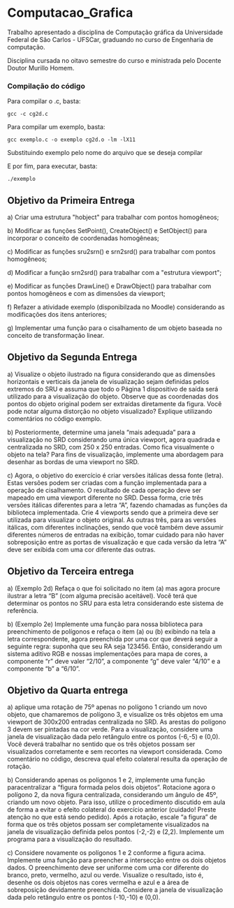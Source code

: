 # Computacao_Grafica

Trabalho apresentado a disciplina de Computação gráfica da Universidade Federal de São Carlos - UFSCar, graduando no curso de Engenharia de computação.

Disciplina cursada no oitavo semestre do curso e ministrada pelo Docente Doutor Murillo Homem.

### Compilação do código
Para compilar o .c, basta:
```
gcc -c cg2d.c
```

Para compilar um exemplo, basta:
```
gcc exemplo.c -o exemplo cg2d.o -lm -lX11
```
Substituindo exemplo pelo nome do arquivo que se deseja compilar

E por fim, para executar, basta:
```
./exemplo
```

## Objetivo da Primeira Entrega

a) Criar uma estrutura "hobject" para trabalhar com pontos homogêneos;

b) Modificar as funções SetPoint(), CreateObject() e SetObject() para incorporar o conceito de coordenadas homogêneas;

c) Modificar as funções sru2srn() e srn2srd() para trabalhar com pontos homogêneos;

d) Modificar a função srn2srd() para trabalhar com a "estrutura viewport";

e) Modificar as funções DrawLine() e DrawObject() para trabalhar com pontos homogêneos e com as dimensões da viewport;

f) Refazer a atividade exemplo (disponibilzada no Moodle) considerando as modificações dos itens anteriores;

g) Implementar uma função para o cisalhamento de um objeto baseada no conceito de transformação linear.

## Objetivo da Segunda Entrega

a) Visualize o objeto ilustrado na figura considerando que as dimensões horizontais e verticais da janela de visualização sejam definidas pelos extremos do SRU e assuma que todo o Página 1
dispositivo de saída será utilizado para a visualização do objeto. Observe que as coordenadas dos pontos do objeto original podem ser extraídas diretamente da figura. Você pode notar alguma
distorção no objeto visualizado? Explique utilizando comentários no código exemplo.

b) Posteriormente, determine uma janela “mais adequada” para a visualização no SRD considerando uma única viewport, agora quadrada e centralizada no SRD, com 250 x 250 entradas.
Como fica visualmente o objeto na tela? Para fins de visualização, implemente uma abordagem para desenhar as bordas de uma viewport no SRD.

c) Agora, o objetivo do exercício é criar versões itálicas dessa fonte (letra). Estas versões podem ser criadas com a função implementada para a operação de cisalhamento. O resultado de
cada operação deve ser mapeado em uma viewport diferente no SRD. Dessa forma, crie três versões itálicas diferentes para a letra “A”, fazendo chamadas as funções da biblioteca implementada. Crie 4
viewports sendo que a primeira deve ser utilizada para visualizar o objeto original. As outras três, para as versões itálicas, com diferentes inclinações, sendo que você também deve assumir diferentes números de entradas na exibição, tomar cuidado para não haver sobreposição entre as portas de visualização e que cada versão da letra “A” deve ser exibida com uma cor diferente das outras.


## Objetivo da Terceira entrega

a) (Exemplo 2d) Refaça o que foi solicitado no item (a) mas agora procure ilustrar a letra “B” (com alguma precisão aceitável). Você terá que determinar os pontos no SRU para esta letra considerando este
sistema de referência.

b) (Exemplo 2e) Implemente uma função para nossa biblioteca para preenchimento de polígonos e refaça o item (a) ou (b) exibindo na tela a letra
correspondente, agora preenchida por uma cor que deverá seguir a seguinte regra: suponha que seu RA seja 123456. Então, considerando um sistema aditivo RGB e nossas implementações para mapa de cores, a componente “r” deve valer “2/10”, a componente “g” deve valer “4/10” e a componente “b” a “6/10”.


## Objetivo da Quarta entrega

a) aplique uma rotação de 75º apenas no polígono 1 criando um novo objeto, que chamaremos de polígono 3, e visualize os três objetos em uma viewport de 300x200 entradas centralizada no SRD. As arestas do polígono 3 devem ser pintadas na cor verde. Para a visualização, considere uma janela de visualização dada pelo retângulo entre os pontos (-6,-5) e (0,0). Você deverá trabalhar no sentido que os três objetos possam ser visualizados corretamente e sem recortes na viewport considerada. Como comentário no código, descreva qual efeito colateral resulta da operação de rotação.

b) Considerando apenas os polígonos 1 e 2, implemente uma função paracentralizar a “figura formada pelos dois objetos”. Rotacione agora o polígono 2, da nova figura centralizada, considerando um ângulo de 45º, criando um novo objeto. Para isso, utilize o procedimento discutido em aula de forma a evitar o efeito colateral do exercício anterior (cuidado! Preste atenção no que está sendo pedido). Após a
rotação, escale “a figura” de forma que os três objetos possam ser completamente visualizados na janela de visualização definida pelos pontos (-2,-2) e (2,2). Implemente um programa para a visualização do resultado.

c) Considere novamente os polígonos 1 e 2 conforme a figura acima. Implemente uma função para preencher a intersecção entre os dois objetos dados. O preenchimento deve ser uniforme com uma cor diferente do branco, preto, vermelho, azul ou verde. Visualize o resultado, isto é, desenhe os dois objetos nas cores vermelha e azul e a área de sobreposição devidamente preenchida. Considere a janela de visualização dada pelo retângulo entre os pontos (-10,-10) e (0,0).